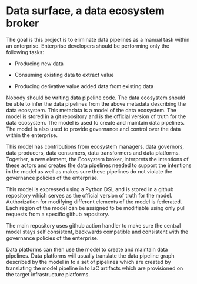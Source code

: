 # Data surface, a data ecosystem broker

The goal is this project is to eliminate data pipelines as a manual task within an enterprise. Enterprise developers should be performing only the following tasks:

* Producing new data

* Consuming existing data to extract value

* Producing derivative value added data from existing data

Nobody should be writing data pipeline code. The data ecosystem should be able to infer the data pipelines from the above metadata describing the data ecosystem. This metadata is a model of the data ecosystem. The model is stored in a git repository and is the official version of truth for the data ecosystem. The model is used to create and maintain data pipelines. The model is also used to provide governance and control over the data within the enterprise.

This model has contributions from ecosystem managers, data governors, data producers, data consumers, data transformers and data platforms. Together, a new element, the Ecosystem broker, interprets the intentions of these actors and creates the data pipelines needed to support the intentions in the model as well as makes sure these pipelines do not violate the governance policies of the enterprise.

This model is expressed using a Python DSL and is stored in a github repository which serves as the official version of truth for the model. Authorization for modifying different elements of the model is federated. Each region of the model can be assigned to be modifiable using only pull requests from a specific github repository.

The main repository uses github action handler to make sure the central model stays self consistent, backwards compatible and consistent with the governance policies of the enterprise.

Data platforms can then use the model to create and maintain data pipelines. Data platforms will usually translate the data pipeline graph described by the model in to a set of pipelines which are created by translating the model pipeline in to IaC artifacts which are provisioned on the target infrastructure platforms.
